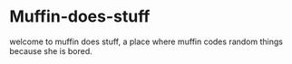 # Muffin-does-stuff
welcome to muffin does stuff, a place where muffin codes random things because she is bored.